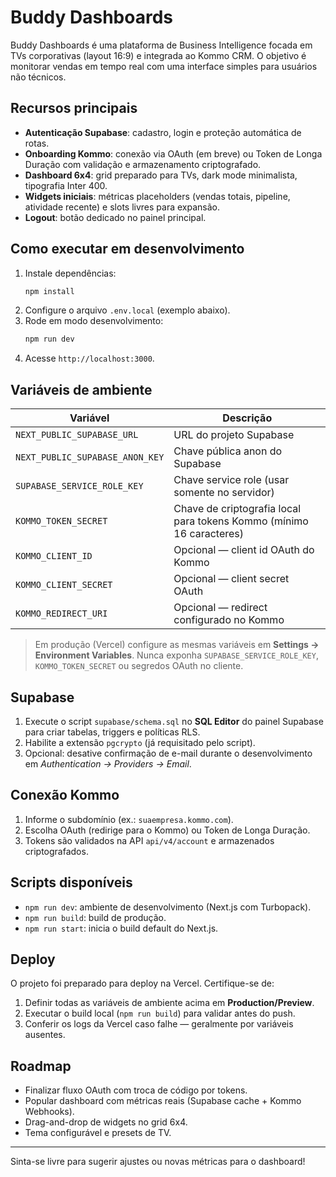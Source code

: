 ﻿# Buddy Dashboards

Buddy Dashboards é uma plataforma de Business Intelligence focada em TVs corporativas (layout 16:9) e integrada ao Kommo CRM. O objetivo é monitorar vendas em tempo real com uma interface simples para usuários não técnicos.

## Recursos principais

- **Autenticação Supabase**: cadastro, login e proteção automática de rotas.
- **Onboarding Kommo**: conexão via OAuth (em breve) ou Token de Longa Duração com validação e armazenamento criptografado.
- **Dashboard 6x4**: grid preparado para TVs, dark mode minimalista, tipografia Inter 400.
- **Widgets iniciais**: métricas placeholders (vendas totais, pipeline, atividade recente) e slots livres para expansão.
- **Logout**: botão dedicado no painel principal.

## Como executar em desenvolvimento

1. Instale dependências:
   ```bash
   npm install
   ```
2. Configure o arquivo `.env.local` (exemplo abaixo).
3. Rode em modo desenvolvimento:
   ```bash
   npm run dev
   ```
4. Acesse `http://localhost:3000`.

## Variáveis de ambiente

| Variável | Descrição |
| --- | --- |
| `NEXT_PUBLIC_SUPABASE_URL` | URL do projeto Supabase |
| `NEXT_PUBLIC_SUPABASE_ANON_KEY` | Chave pública anon do Supabase |
| `SUPABASE_SERVICE_ROLE_KEY` | Chave service role (usar somente no servidor) |
| `KOMMO_TOKEN_SECRET` | Chave de criptografia local para tokens Kommo (mínimo 16 caracteres) |
| `KOMMO_CLIENT_ID` | Opcional — client id OAuth do Kommo |
| `KOMMO_CLIENT_SECRET` | Opcional — client secret OAuth |
| `KOMMO_REDIRECT_URI` | Opcional — redirect configurado no Kommo |

> Em produção (Vercel) configure as mesmas variáveis em **Settings → Environment Variables**. Nunca exponha `SUPABASE_SERVICE_ROLE_KEY`, `KOMMO_TOKEN_SECRET` ou segredos OAuth no cliente.

## Supabase

1. Execute o script `supabase/schema.sql` no **SQL Editor** do painel Supabase para criar tabelas, triggers e políticas RLS.
2. Habilite a extensão `pgcrypto` (já requisitado pelo script).
3. Opcional: desative confirmação de e-mail durante o desenvolvimento em *Authentication → Providers → Email*.

## Conexão Kommo

1. Informe o subdomínio (ex.: `suaempresa.kommo.com`).
2. Escolha OAuth (redirige para o Kommo) ou Token de Longa Duração.
3. Tokens são validados na API `api/v4/account` e armazenados criptografados.

## Scripts disponíveis

- `npm run dev`: ambiente de desenvolvimento (Next.js com Turbopack).
- `npm run build`: build de produção.
- `npm run start`: inicia o build default do Next.js.

## Deploy

O projeto foi preparado para deploy na Vercel. Certifique-se de:

1. Definir todas as variáveis de ambiente acima em **Production/Preview**.
2. Executar o build local (`npm run build`) para validar antes do push.
3. Conferir os logs da Vercel caso falhe — geralmente por variáveis ausentes.

## Roadmap

- Finalizar fluxo OAuth com troca de código por tokens.
- Popular dashboard com métricas reais (Supabase cache + Kommo Webhooks).
- Drag-and-drop de widgets no grid 6x4.
- Tema configurável e presets de TV.

---
Sinta-se livre para sugerir ajustes ou novas métricas para o dashboard!
